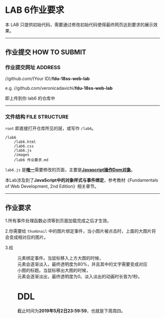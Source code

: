 LAB 6作业要求
==========
本 LAB 只提供初始代码，需要通过修改初始代码使得最终网页达到要求的展示效果。

-------------------

## 作业提交 HOW TO SUBMIT
### 作业提交网址 ADDRESS
//github.com/(Your ID)/**fdu-18ss-web-lab**

e.g. //github.com/veronicadavichi/**fdu-18ss-web-lab**

即上传到你 lab6 的仓库中

-------------------

### 文件结构 FILE STRUCTURE
`root` 即直接打开仓库所见的层，或写作 `/lab6`。

```
/lab6
	/lab6.html
	/lab6.css
	/lab6.js
	/images
	/lab6 作业要求.md
```

`lab6.js` 是<u>**唯一**</u>需要修改的页面，主要是<u>**Javascript操作Dom对象**</u>。

本Lab涉及到了**JavaScript中的对象样式与事件绑定**，参考教材《Fundamentals of Web Development, 2nd Edition》相关章节。

-------------------

## 作业要求

1.所有事件处理函数必须等到页面加载完成之后才生效。

2.你需要给 `thumbnail` 中的图片绑定事件，当小图片被点击时，上面的大图片将会变成相对应的图片。

3.给 _<figure>_ 元素绑定事件。当鼠标移入上方大图的时候， _<figcaption>_ 元素会逐渐淡入，最终透明度为80%，并且其中的文字需要变成对应小图的标题。当鼠标移出大图的时候， _<figcaption>_ 元素会逐渐淡出，最终透明度为0。淡入淡出的动画时长皆为1秒。

# DDL

截止时间为**2019年5月2日23:59:59**，也就是下周周四。
